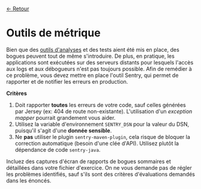 [← Retour](../README.md)

# Outils de métrique

Bien que des [outils d'analyses](./analysis.md) et des tests aient été mis en place, des bogues peuvent tout de même s'introduire. De plus, en pratique, les applications sont exécutées sur des serveurs distants pour lesquels l'accès aux logs et aux débogueurs n'est pas toujours possible. Afin de remédier à ce problème, vous devez mettre en place l'outil Sentry, qui permet de rapporter et de notifier les erreurs en production.

**Critères**

1. Doit rapporter **toutes** les erreurs de votre code, sauf celles générées par Jersey (ex: 404 de route non-existante). L'utilisation d'un *exception mapper* pourrait grandement vous aider.
2. Utilisez la variable d'environnement `SENTRY_DSN` pour la valeur du DSN, puisqu'il s'agit d'une **donnée sensible**.
3. Ne **pas** utiliser le plugin `sentry-maven-plugin`, cela risque de bloquer la correction automatique (besoin d'une clée d'API). Utilisez plutôt la dépendance de code `sentry-java`.

Incluez des captures d'écran de rapports de bogues sommaires et détaillées dans votre fichier d'exercice. On ne vous demande pas de régler les problèmes identifiés, sauf s'ils sont des critères d'évaluations demandés dans les énoncés.
